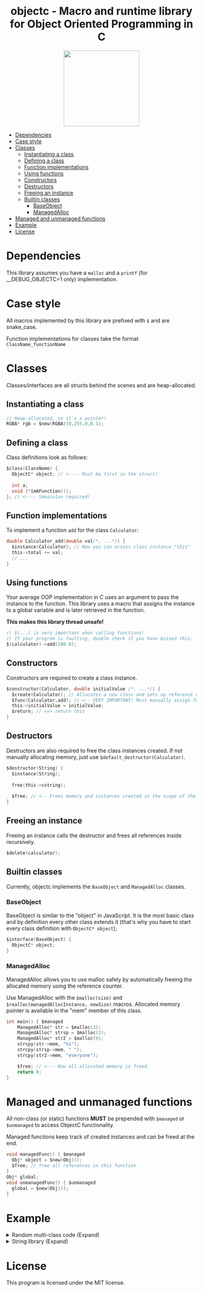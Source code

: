 <div align="center">
<h1> objectc - Macro and runtime library for Object Oriented Programming in C</h1>
<img height=200px src="https://user-images.githubusercontent.com/39013925/218322848-fd48ca27-692d-4ba6-91cc-368ec484fbd1.png">

</div>

- [Dependencies](#dependencies)
- [Case style](#case-style)
- [Classes](#classes)
  - [Instantiating a class](#instantiating-a-class)
  - [Defining a class](#defining-a-class)
  - [Function implementations](#function-implementations)
  - [Using functions](#using-functions)
  - [Constructors](#constructors)
  - [Destructors](#destructors)
  - [Freeing an instance](#freeing-an-instance)
  - [Builtin classes](#builtin-classes)
    - [BaseObject](#baseobject)
    - [ManagedAlloc](#managedalloc)
- [Managed and unmanaged functions](#managed-and-unmanaged-functions)
- [Example](#example)
- [License](#license)

# Dependencies
This library assumes you have a `malloc` and a `printf` (for __DEBUG_OBJECTC=1 only) implementation.

# Case style
All macros implemented by this library are prefixed with `$` and are snake_case.

Function implementations for classes take the format `ClassName_functionName`

# Classes
Classes/interfaces are all structs behind the scenes and are heap-allocated.

## Instantiating a class
```c
// Heap-allocated, so it's a pointer!
RGBA* rgb = $new(RGBA)(0,255,0,0.1);
```

## Defining a class
Class definitions look as follows:
```c
$class(ClassName) {
  ObjectC* object; // <---- Must be first in the struct!
  
  int a;
  void (*imAFunction)();
}; // <---- Semicolon required!
```

## Function implementations
To implement a function `add` for the class `Calculator`:
```c
double Calculator_add(double val/*, ...*/) {
  $instance(Calculator); // Now you can access class instance "this"
  this->total += val;
  // ...
}
```

## Using functions
Your average OOP implementation in C uses an argument to pass the instance to the function. This library uses a macro
that assigns the instance to a global variable and is later retrieved in the function.

**This makes this library thread unsafe!**

```c
// $(...) is very important when calling functions!
// If your program is faulting, double check if you have missed this.
$(calculator)->add(100.0);
```

## Constructors
Constructors are required to create a class instance.
```c
$constructor(Calculator, double initialValue /*, ...*/) {
  $create(Calculator); // Allocates a new class and sets up reference counting
  $func(Calculator,add); // <-- VERY IMPORTANT! Must manually assign function implementations this way.
  this->initialValue = initialValue;
  $return; // <=> return this
}
```

## Destructors
Destructors are also required to free the class instances created.
If not manually allocating memory, just use `$default_destructor(Calculator)`.
```c
$destructor(String) {
  $instance(String);
  
  free(this->cstring);
  
  $free; // <-- Frees memory and instances created in the scope of the same class (functions, constructor)
}
```

## Freeing an instance
Freeing an instance calls the destructor and frees all references inside recursively.
```c
$delete(calculator);
```


## Builtin classes
Currently, objectc implements the `BaseObject` and `ManagedAlloc` classes.
### BaseObject
BaseObject is similar to the "object" in JavaScript. It is the most basic class and by definition every other class extends it
(that's why you have to start every class definition with `ObjectC* object`);
```c
$interface(BaseObject) {
  ObjectC* object;
}
```
### ManagedAlloc
ManagedAlloc allows you to use malloc safely by automatically freeing the allocated memory using the reference counter.

Use ManagedAlloc with the `$malloc(size)` and `$realloc(managedAllocInstance, newSize)` macros. Allocated memory pointer is available in the "mem" member of this class.
```c
int main() { $managed
    ManagedAlloc* str = $malloc(3);
    ManagedAlloc* strsp = $malloc(2);
    ManagedAlloc* str2 = $malloc(9);
    strcpy(str->mem, "hi");
    strcpy(strsp->mem, " ");
    strcpy(str2->mem, "everyone");

    $free; // <--- Now all allocated memory is freed.
    return 0;
}
```

# Managed and unmanaged functions
All non-class (or static) functions **MUST** be prepended with `$managed` or `$unmanaged` to access ObjectC functionality.

Managed functions keep track of created instances and can be freed at the end.

```c
void managedFunc() { $managed
  Obj* object = $new(Obj)();
  $free; // free all references in this function
}
Obj* global;
void unmanagedFunc() { $unmanaged
  global = $new(Obj)();
}
```


# Example

<details>

<summary>Random multi-class code (Expand)</summary>

```c
#include "objectc.h"

$class(String) {
    ObjectC* object;
    char* string;
};
$class(Test) {
    ObjectC* object;
    void (*print)(String* str);
};

$destructor(String) {
    $instance(String);

    free(this->string);

    $free;
}

$constructor(String, char* str) {
    $create(String);

    if(str) {
        this->string = malloc(strlen(str)*sizeof(char)+1);
        strcpy(this->string, str);
    } else {
        this->string = malloc(1);
        this->string[1] = 0;
    }

    $return;
}

void Test_print(String* str) {
    $instance(Test);
    String* cat = $new(String)("\n\nTest concat string: \n\n");
    printf("%s%s", str->string, cat->string);
}

$class(TestSub) {
    ObjectC* object;
};

$default_destructor(TestSub);
$constructor(TestSub) {
    $create(TestSub);
    $return;
};

$default_destructor(Test);
$constructor(Test) {
    $create(Test);

    Test* obj = $new(TestSub)();
    $func(Test,print);

    $return;
};

int main() { $managed

    Test* obj = $new(Test)();
    Test* obj2 = $new(Test)();
    String* str = $new(String)("String str test");

    $(obj)->print(str); // creates new String "\n\nTest concat string: \n\n" and concats with {str}

    $free;
    return 0;
}
```

</details>

<details>
<summary>String library (Expand)</summary>

```c
#include "objectc.h"
#include <stdio.h>


$class(String) {
    ObjectC* object;
    ManagedAlloc* __string;
    void (*print)();
    void (*concat)(String* concat);
};
$default_destructor(String);

void String_print() {
    $instance(String);
    printf("%s", this->__string->mem);
}

void String_concat(String* concat) {
    $instance(String);
    size_t newLen = strlen(this->__string->mem) + strlen(concat->__string->mem) + 1;
    this->__string = $realloc(this->__string, newLen);
    strcat(this->__string->mem, concat->__string->mem);

}

$constructor(String, char* str) {
    $create(String);
    if(str != 0) {
        this->__string = $malloc(strlen(str)+1);
        strcpy(this->__string->mem, str);
    }
    $func(String,print);
    $func(String,concat);
    $return;
}


int main() { $managed
    String* str = $new(String)("hello");
    $(str)->concat($new(String)(" brozer!\n"));
    $(str)->print();

    $free;
    return 0;
}
```

</details>

# License
This program is licensed under the MIT license.
